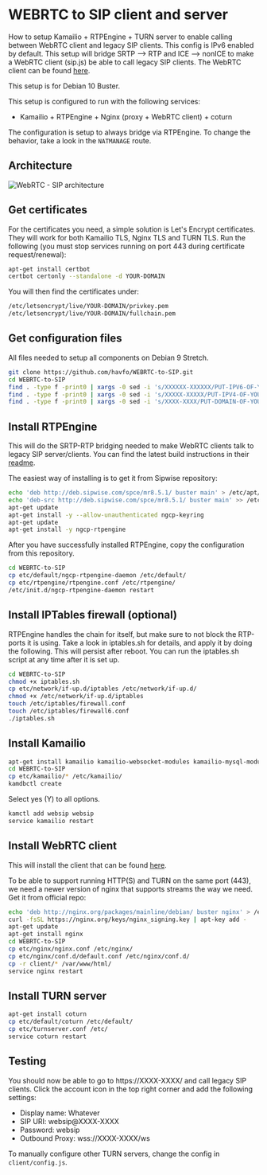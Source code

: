 # WEBRTC to SIP client and server
How to setup Kamailio + RTPEngine + TURN server to enable calling between WebRTC client and legacy SIP clients. This config is IPv6 enabled by default. This setup will bridge SRTP --> RTP and ICE --> nonICE to make a WebRTC client (sip.js) be able to call legacy SIP clients. The WebRTC client can be found [here](https://github.com/havfo/SipCaller).

This setup is for Debian 10 Buster.

This setup is configured to run with the following services:

- Kamailio + RTPEngine + Nginx (proxy + WebRTC client) + coturn

The configuration is setup to always bridge via RTPEngine. To change the behavior, take a look in the `NATMANAGE` route.

## Architecture
![WebRTC - SIP architecture](https://raw.githubusercontent.com/havfo/WEBRTC-to-SIP/master/images/webrtc-sip.png "WebRTC to SIP architecture")

## Get certificates
For the certificates you need, a simple solution is Let's Encrypt certificates. They will work for both Kamailio TLS, Nginx TLS and TURN TLS. Run the following (you must stop services running on port 443 during certificate request/renewal):
```bash
apt-get install certbot
certbot certonly --standalone -d YOUR-DOMAIN
```
You will then find the certificates under:
```bash
/etc/letsencrypt/live/YOUR-DOMAIN/privkey.pem
/etc/letsencrypt/live/YOUR-DOMAIN/fullchain.pem
```

## Get configuration files
All files needed to setup all components on Debian 9 Stretch.
```bash
git clone https://github.com/havfo/WEBRTC-to-SIP.git
cd WEBRTC-to-SIP
find . -type f -print0 | xargs -0 sed -i 's/XXXXXX-XXXXXX/PUT-IPV6-OF-YOUR-SIP-SERVER-HERE/g'
find . -type f -print0 | xargs -0 sed -i 's/XXXXX-XXXXX/PUT-IPV4-OF-YOUR-SIP-SERVER-HERE/g'
find . -type f -print0 | xargs -0 sed -i 's/XXXX-XXXX/PUT-DOMAIN-OF-YOUR-SIP-SERVER-HERE/g'
```

## Install RTPEngine
This will do the SRTP-RTP bridging needed to make WebRTC clients talk to legacy SIP server/clients. You can find the latest build instructions in their [readme](https://github.com/sipwise/rtpengine#on-a-debian-system).

The easiest way of installing is to get it from Sipwise repository:
```bash
echo 'deb http://deb.sipwise.com/spce/mr8.5.1/ buster main' > /etc/apt/sources.list.d/sipwise.list
echo 'deb-src http://deb.sipwise.com/spce/mr8.5.1/ buster main' >> /etc/apt/sources.list.d/sipwise.list
apt-get update
apt-get install -y --allow-unauthenticated ngcp-keyring
apt-get update
apt-get install -y ngcp-rtpengine
```

After you have successfully installed RTPEngine, copy the configuration from this repository.
```bash
cd WEBRTC-to-SIP
cp etc/default/ngcp-rtpengine-daemon /etc/default/
cp etc/rtpengine/rtpengine.conf /etc/rtpengine/
/etc/init.d/ngcp-rtpengine-daemon restart
```

## Install IPTables firewall (optional)
RTPEngine handles the chain for itself, but make sure to not block the RTP-ports it is using. Take a look in iptables.sh for details, and apply it by doing the following. This will persist after reboot. You can run the iptables.sh script at any time after it is set up.
```bash
cd WEBRTC-to-SIP
chmod +x iptables.sh
cp etc/network/if-up.d/iptables /etc/network/if-up.d/
chmod +x /etc/network/if-up.d/iptables
touch /etc/iptables/firewall.conf
touch /etc/iptables/firewall6.conf
./iptables.sh
```

## Install Kamailio
```bash
apt-get install kamailio kamailio-websocket-modules kamailio-mysql-modules kamailio-tls-modules kamailio-presence-modules mysql-server
cd WEBRTC-to-SIP
cp etc/kamailio/* /etc/kamailio/
kamdbctl create
```
Select yes (Y) to all options.

```bash
kamctl add websip websip
service kamailio restart
```

## Install WebRTC client
This will install the client that can be found [here](https://github.com/havfo/SipCaller).

To be able to support running HTTP(S) and TURN on the same port (443), we need a newer version of nginx that supports streams the way we need. Get it from official repo:
```sh
echo 'deb http://nginx.org/packages/mainline/debian/ buster nginx' > /etc/apt/sources.list.d/nginx.list
curl -fsSL https://nginx.org/keys/nginx_signing.key | apt-key add -
apt-get update
apt-get install nginx
cd WEBRTC-to-SIP
cp etc/nginx/nginx.conf /etc/nginx/
cp etc/nginx/conf.d/default.conf /etc/nginx/conf.d/
cp -r client/* /var/www/html/
service nginx restart
```

## Install TURN server
```sh
apt-get install coturn
cp etc/default/coturn /etc/default/
cp etc/turnserver.conf /etc/
service coturn restart
```

## Testing
You should now be able to go to https://XXXX-XXXX/ and call legacy SIP clients. Click the account icon in the top right corner and add the following settings:

- Display name: Whatever
- SIP URI: websip@XXXX-XXXX
- Password: websip
- Outbound Proxy: wss://XXXX-XXXX/ws

To manually configure other TURN servers, change the config in `client/config.js`.